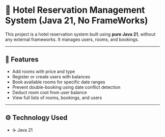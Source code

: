 # 🏨 Hotel Reservation Management System (Java 21, No FrameWorks)

This project is a hotel reservation system built using **pure Java 21**, without any external frameworks. It manages users, rooms, and bookings.

---

## 📘 Features

- Add rooms with price and type
- Register or create users with balances
- Book available rooms for specific date ranges
- Prevent double-booking using date conflict detection
- Deduct room cost from user balance
- View full lists of rooms, bookings, and users

---

## ⚙️ Technology Used

- ☕ Java 21


